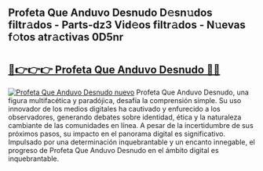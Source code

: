 ## Profeta Que Anduvo Desnudo D𝚎sn𝚞dos filtr𝚊dos - Parts-dz3 Vid𝚎os filtr𝚊dos - N𝚞evas f𝚘tos atr𝚊ctivas 0D5nr

# <h2><a href="http://mb6195.tromn.icu/?c=Profeta+Que+Anduvo+Desnudo">🔗👉👉👉 Profeta Que Anduvo Desnudo 🔗🔗</a></h2>

[![Profeta Que Anduvo Desnudo nuevo](https://i.imgur.com/pEAQMta.gif)](http://mb6195.tromn.icu/?c=Profeta+Que+Anduvo+Desnudo)
Profeta Que Anduvo Desnudo, una figura multifacética y paradójica, desafía la comprensión simple. Su uso innovador de los medios digitales ha cautivado y enfurecido a los observadores, generando debates sobre identidad, ética y la naturaleza cambiante de las comunidades en línea. A pesar de la incertidumbre de sus próximos pasos, su impacto en el panorama digital es significativo. Impulsado por una determinación inquebrantable y un encanto innegable, el progreso de Profeta Que Anduvo Desnudo en el ámbito digital es inquebrantable.
